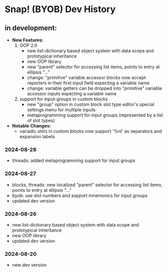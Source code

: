 # Snap! (BYOB) Dev History

## in development:
* **New Features:**
    1. OOP 2.0
        * new list-dictionary based object system with data scope and prototypical inheritance
        * new OOP library
        * new "parent" selector for accessing list items, points to entry at ellipsis "..."
        * change: "primitive" variable accessor blocks now accept reporters in their first input field expecting a variable name
        * change: variable getters can be dropped into "primitive" variable accessor inputs expecting a variable name
    2. support for input-groups in custom blocks
        * new "group" option in custom block slot type editor's special settings menu for multiple inputs
        * metaprogramming support for input groups (represented by a list of slot types)
* **Notable Changes:**
    * variadic slots in custom blocks now support '%nl' as separators and expansion labels
    
### 2024-08-28
* threads: added metaprogramming support for input groups

### 2024-08-27
* blocks, threads: new localized "parent" selector for accessing list items, points to entry at ellipsis "..."
* byob: use slot numbers and support mnemonics for input groups
* updated dev version

### 2024-08-26
* new list-dictionary based object system with data scope and prototypical inheritance
* new OOP library
* updated dev version

### 2024-08-20
* new dev version
